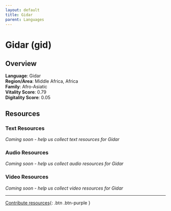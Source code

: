 ```yaml
---
layout: default
title: Gidar
parent: Languages
---
```


# Gidar (gid)

## Overview

**Language**: Gidar  
**Region/Area**: Middle Africa, Africa  
**Family**: Afro-Asiatic  
**Vitality Score**: 0.79  
**Digitality Score**: 0.05  

## Resources

### Text Resources
*Coming soon - help us collect text resources for Gidar*

### Audio Resources
*Coming soon - help us collect audio resources for Gidar*

### Video Resources
*Coming soon - help us collect video resources for Gidar*

---

[Contribute resources](https://fairtrain.github.io/){: .btn .btn-purple }
